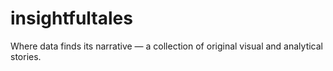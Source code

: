 # insightfultales
Where data finds its narrative — a collection of original visual and analytical stories.
